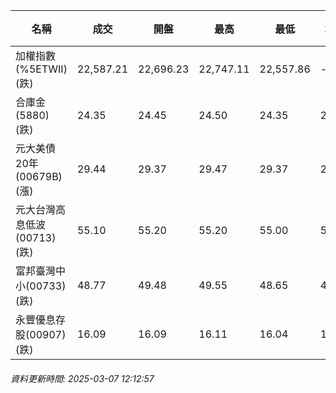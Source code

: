 | 名稱 | 成交 | 開盤 | 最高 | 最低 | 均價 | 成交金額(億) | 昨收 | 漲跌幅 | 漲跌 | 總量 | 昨量 | 振幅 |
| -------- | -------- | -------- | -------- |-------- | -------- | -------- |-------- |-------- |-------- | -------- | -------- |-------- |
|加權指數(%5ETWII) (跌)|22,587.21|22,696.23|22,747.11|22,557.86|-|2,442.29|22,715.43|0.56%|128.22|4,632,925|0|0.83%|
|合庫金(5880) (跌)|24.35|24.45|24.50|24.35|24.39|1.05|24.40|0.20%|0.05|4,291|7,364|0.61%|
|元大美債20年(00679B) (漲)|29.44|29.37|29.47|29.37|29.42|12.41|29.18|0.89%|0.26|42,183|51,311|0.34%|
|元大台灣高息低波(00713) (跌)|55.10|55.20|55.20|55.00|55.07|5.85|55.25|0.27%|0.15|10,615|10,368|0.36%|
|富邦臺灣中小(00733) (跌)|48.77|49.48|49.55|48.65|49.03|0.722|49.54|1.55%|0.77|1,473|1,154|1.82%|
|永豐優息存股(00907) (跌)|16.09|16.09|16.11|16.04|16.06|0.146|16.10|0.06%|0.01|908|2,744|0.43%|
###### 資料更新時間: 2025-03-07 12:12:57
